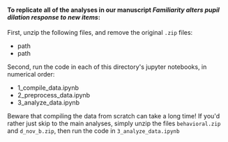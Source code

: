 #### To replicate all of the analyses in our manuscript <i>Familiarity alters pupil dilation response to new items</i>:

First, unzip the following files, and remove the original `.zip` files:
+ path
+ path

Second, run the code in each of this directory's jupyter notebooks, in numerical order:

+ 1_compile_data.ipynb
+ 2_preprocess_data.ipynb
+ 3_analyze_data.ipynb

Beware that compiling the data from scratch can take a long time! If you'd rather just skip to the main analyses, simply unzip the files `behavioral.zip` and `d_nov_b.zip`, then run the code in `3_analyze_data.ipynb`

